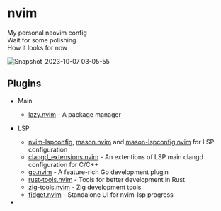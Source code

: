 # nvim
My personal neovim config  
Wait for some polishing  
How it looks for now

![Snapshot_2023-10-07_03-05-55](https://github.com/aaal-dev/nvim/assets/11665734/ed922776-f674-4a52-a43d-2cc5823b0c1c)

## Plugins

* Main
  * [lazy.nvim](https://github.com/folke/lazy.nvim) - A package manager

* LSP
  * [nvim-lspconfig](https://github.com/neovim/nvim-lspconfig), [mason.nvim](https://github.com/williamboman/mason.nvim) and [mason-lspconfig.nvim](https://github.com/williamboman/mason-lspconfig.nvim) for LSP configuration
  * [clangd_extensions.nvim](https://git.sr.ht/~p00f/clangd_extensions.nvim) - An extentions of LSP main clangd configuration for C/C++
  * [go.nvim](https://github.com/ray-x/go.nvim) - A feature-rich Go development plugin
  * [rust-tools.nvim](https://github.com/simrat39/rust-tools.nvim) - Tools for better development in Rust
  * [zig-tools.nvim](https://github.com/NTBBloodbath/zig-tools.nvim) - Zig development tools
  * [fidget.nvim](https://github.com/j-hui/fidget.nvim) - Standalone UI for nvim-lsp progress
* 

